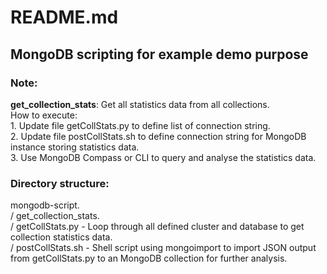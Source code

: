 # README.md
## MongoDB scripting for example demo purpose

### Note:
**get_collection_stats**: Get all statistics data from all collections.     
    How to execute:  
        1. Update file getCollStats.py to define list of connection string.  
        2. Update file postCollStats.sh to define connection string for MongoDB instance storing statistics data.  
        3. Use MongoDB Compass or CLI to query and analyse the statistics data.  


### Directory structure:
mongodb-script.  
/ get_collection_stats.  
         / getCollStats.py - Loop through all defined cluster and database to get collection statistics data.  
         / postCollStats.sh - Shell script using mongoimport to import JSON output from getCollStats.py to an MongoDB collection for further analysis.  
         
